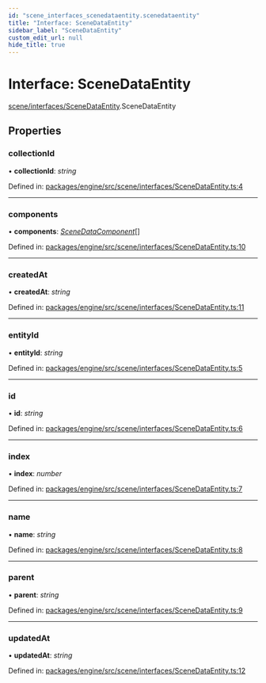 ```yaml
---
id: "scene_interfaces_scenedataentity.scenedataentity"
title: "Interface: SceneDataEntity"
sidebar_label: "SceneDataEntity"
custom_edit_url: null
hide_title: true
---
```


# Interface: SceneDataEntity

[scene/interfaces/SceneDataEntity](../modules/scene_interfaces_scenedataentity.md).SceneDataEntity

## Properties

### collectionId

• **collectionId**: *string*

Defined in: [packages/engine/src/scene/interfaces/SceneDataEntity.ts:4](https://github.com/xr3ngine/xr3ngine/blob/716a06460/packages/engine/src/scene/interfaces/SceneDataEntity.ts#L4)

___

### components

• **components**: [*SceneDataComponent*](scene_interfaces_scenedatacomponent.scenedatacomponent.md)[]

Defined in: [packages/engine/src/scene/interfaces/SceneDataEntity.ts:10](https://github.com/xr3ngine/xr3ngine/blob/716a06460/packages/engine/src/scene/interfaces/SceneDataEntity.ts#L10)

___

### createdAt

• **createdAt**: *string*

Defined in: [packages/engine/src/scene/interfaces/SceneDataEntity.ts:11](https://github.com/xr3ngine/xr3ngine/blob/716a06460/packages/engine/src/scene/interfaces/SceneDataEntity.ts#L11)

___

### entityId

• **entityId**: *string*

Defined in: [packages/engine/src/scene/interfaces/SceneDataEntity.ts:5](https://github.com/xr3ngine/xr3ngine/blob/716a06460/packages/engine/src/scene/interfaces/SceneDataEntity.ts#L5)

___

### id

• **id**: *string*

Defined in: [packages/engine/src/scene/interfaces/SceneDataEntity.ts:6](https://github.com/xr3ngine/xr3ngine/blob/716a06460/packages/engine/src/scene/interfaces/SceneDataEntity.ts#L6)

___

### index

• **index**: *number*

Defined in: [packages/engine/src/scene/interfaces/SceneDataEntity.ts:7](https://github.com/xr3ngine/xr3ngine/blob/716a06460/packages/engine/src/scene/interfaces/SceneDataEntity.ts#L7)

___

### name

• **name**: *string*

Defined in: [packages/engine/src/scene/interfaces/SceneDataEntity.ts:8](https://github.com/xr3ngine/xr3ngine/blob/716a06460/packages/engine/src/scene/interfaces/SceneDataEntity.ts#L8)

___

### parent

• **parent**: *string*

Defined in: [packages/engine/src/scene/interfaces/SceneDataEntity.ts:9](https://github.com/xr3ngine/xr3ngine/blob/716a06460/packages/engine/src/scene/interfaces/SceneDataEntity.ts#L9)

___

### updatedAt

• **updatedAt**: *string*

Defined in: [packages/engine/src/scene/interfaces/SceneDataEntity.ts:12](https://github.com/xr3ngine/xr3ngine/blob/716a06460/packages/engine/src/scene/interfaces/SceneDataEntity.ts#L12)
